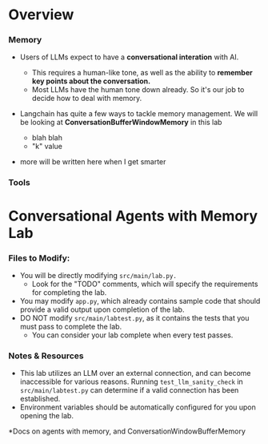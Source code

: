 # Overview

### Memory

- Users of LLMs expect to have a **conversational interation** with AI. 
  - This requires a human-like tone, as well as the ability to **remember key points about the conversation.**
  - Most LLMs have the human tone down already. So it's our job to decide how to deal with memory.

- Langchain has quite a few ways to tackle memory management. We will be looking at **ConversationBufferWindowMemory** in this lab 
  - blah blah
  - "k" value

- more will be written here when I get smarter

### Tools


# Conversational Agents with Memory Lab

### Files to Modify:

- You will be directly modifying ```src/main/lab.py.```
  - Look for the "TODO" comments, which will specify the requirements for completing the lab. 
- You may modify ```app.py```, which already contains sample code that should provide a valid output upon completion of the lab.
- DO NOT modify ```src/main/labtest.py```, as it contains the tests that you must pass to complete the lab.
  - You can consider your lab complete when every test passes.


### Notes & Resources

- This lab utilizes an LLM over an external connection, and can become inaccessible for various reasons. Running ```test_llm_sanity_check``` in ```src/main/labtest.py``` can determine if a valid connection has been established. 
- Environment variables should be automatically configured for you upon opening the lab.

*Docs on agents with memory, and ConversationWindowBufferMemory